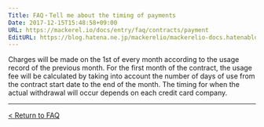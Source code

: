 ```yaml
---
Title: FAQ・Tell me about the timing of payments
Date: 2017-12-15T15:48:58+09:00
URL: https://mackerel.io/docs/entry/faq/contracts/payment
EditURL: https://blog.hatena.ne.jp/mackerelio/mackerelio-docs.hatenablog.mackerel.io/atom/entry/8599973812326836762
---
```


Charges will be made on the 1st of every month according to the usage record of the previous month. For the first month of the contract, the usage fee will be calculated by taking into account the number of days of use from the contract start date to the end of the month. The timing for when the actual withdrawal will occur depends on each credit card company.

---

[< Return to FAQ](https://mackerel.io/docs/entry/faq)
